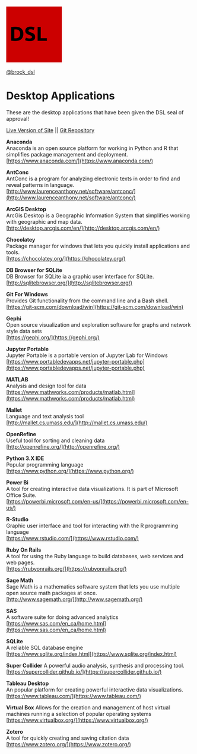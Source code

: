 ![DSL Logo](dsl_logo.png)

[@brock_dsl](https://twitter.com/brock_dsl)

# Desktop Applications  
These are the desktop applications that have been given the  DSL seal of approval!  

[Live Version of Site](https://brockdsl.github.io/Desktop-Programs/)
 || [Git Repository](https://github.com/BrockDSL/Desktop-Programs/)

**Anaconda**  
Anaconda is an open source platform for working in Python and R that simplifies package management and deployment.  
[https://www.anaconda.com/](https://www.anaconda.com/)  
  
**AntConc**  
AntConc is a program for analyzing electronic texts in order to find and reveal patterns in language.  
[http://www.laurenceanthony.net/software/antconc/](http://www.laurenceanthony.net/software/antconc/)  
  
**ArcGIS Desktop**  
ArcGis Desktop is a Geographic Information System that simplifies working with geographic and map data.  
[http://desktop.arcgis.com/en/](http://desktop.arcgis.com/en/)  
  
**Chocolatey**  
Package manager for windows that lets you quickly install applications and tools.  
[https://chocolatey.org/](https://chocolatey.org/)  
  
**DB Browser for SQLite**  
DB Browser for SQLite ia a graphic user interface for SQLite.  
[http://sqlitebrowser.org/](http://sqlitebrowser.org/)  
  
**Git For Windows**  
Provides Git functionality from the command line and a Bash shell.  
[https://git-scm.com/download/win](https://git-scm.com/download/win)  
  
**Gephi**  
Open source visualization and exploration software for graphs and network style data sets  
[https://gephi.org/](https://gephi.org/)  
  
**Jupyter Portable**  
Jupyter Portable is a portable version of Jupyter Lab for Windows  
[https://www.portabledevapps.net/jupyter-portable.php](https://www.portabledevapps.net/jupyter-portable.php)  
  
**MATLAB**  
Analysis and design tool for data  
[https://www.mathworks.com/products/matlab.html](https://www.mathworks.com/products/matlab.html)  
  
**Mallet**  
Language and text analysis tool  
[http://mallet.cs.umass.edu/](http://mallet.cs.umass.edu/)  
  
**OpenRefine**  
Useful tool for sorting and cleaning data  
[http://openrefine.org/](http://openrefine.org/)  
  
**Python 3.X  IDE**  
Popular programming language  
[https://www.python.org/](https://www.python.org/)  
  
**Power Bi**  
A tool for creating interactive data visualizations.  It is part of Microsoft Office Suite.  
[https://powerbi.microsoft.com/en-us/](https://powerbi.microsoft.com/en-us/)  
  
**R-Studio**  
Graphic user interface and tool for interacting with the R programming language  
[https://www.rstudio.com/](https://www.rstudio.com/)  
  
**Ruby On Rails**  
A tool for using the Ruby language to build databases, web services and web pages.  
[https://rubyonrails.org/](https://rubyonrails.org/)  
  
**Sage Math**  
Sage Math is a mathematics software system that lets you use multiple open source math packages at once.  
[http://www.sagemath.org/](http://www.sagemath.org/)  
  
**SAS**  
A software suite for doing advanced analytics  
[https://www.sas.com/en_ca/home.html](https://www.sas.com/en_ca/home.html)  
  
**SQLite**  
A reliable SQL database engine  
[https://www.sqlite.org/index.html](https://www.sqlite.org/index.html)  
  
**Super Collider**
A powerful audio analysis, synthesis and processing tool.  
[https://supercollider.github.io/](https://supercollider.github.io/)  
  
**Tableau Desktop**  
An popular platform for creating powerful interactive data visualizations.  
[https://www.tableau.com/](https://www.tableau.com/)  
  
**Virtual Box**
Allows for the creation and management of host virtual machines running a selection of popular operating systems  
[https://www.virtualbox.org/](https://www.virtualbox.org/)  
  
**Zotero**  
A tool for quickly creating and saving citation data  
[https://www.zotero.org/](https://www.zotero.org/)  
  
